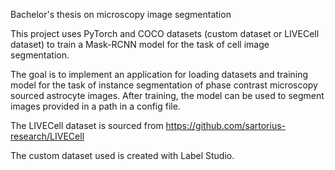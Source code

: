 Bachelor's thesis on microscopy image segmentation

This project uses PyTorch and COCO datasets (custom dataset or LIVECell dataset) to train a Mask-RCNN model for the task of cell image segmentation.

The goal is to implement an application for loading datasets and training model for the task of instance segmentation of phase contrast microscopy sourced astrocyte images.
After training, the model can be used to segment images provided in a path in a config file.

The LIVECell dataset is sourced from 
https://github.com/sartorius-research/LIVECell

The custom dataset used is created with Label Studio.
